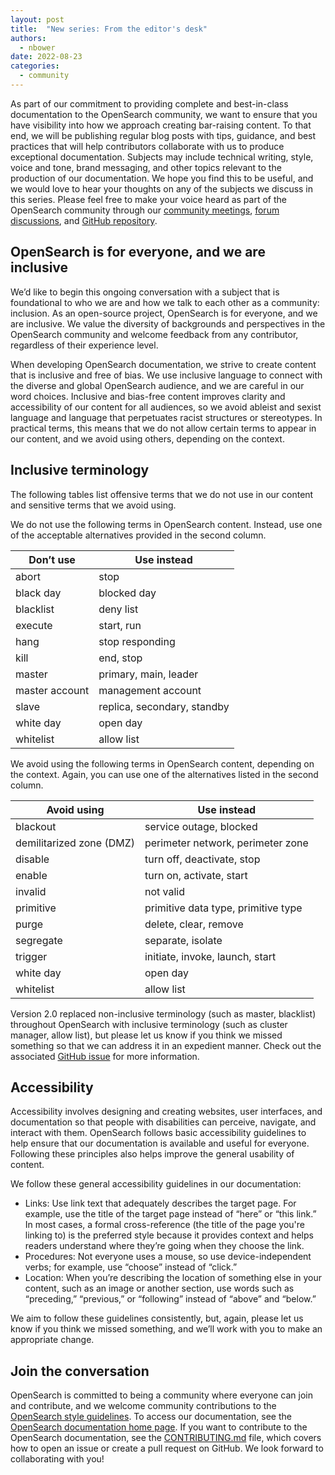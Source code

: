 ```yaml
---
layout: post
title:  "New series: From the editor's desk"
authors: 
  - nbower
date: 2022-08-23
categories: 
  - community
---
```


As part of our commitment to providing complete and best-in-class documentation to the OpenSearch community, we want to ensure that you have visibility into how we approach creating bar-raising content. To that end, we will be publishing regular blog posts with tips, guidance, and best practices that will help contributors collaborate with us to produce exceptional documentation. Subjects may include technical writing, style, voice and tone, brand messaging, and other topics relevant to the production of our documentation. We hope you find this to be useful, and we would love to hear your thoughts on any of the subjects we discuss in this series. Please feel free to make your voice heard as part of the OpenSearch community through our [community meetings](https://www.meetup.com/OpenSearch/), [forum discussions](https://forum.opensearch.org/), and [GitHub repository](https://github.com/opensearch-project).

## OpenSearch is for everyone, and we are inclusive

We’d like to begin this ongoing conversation with a subject that is foundational to who we are and how we talk to each other as a community: inclusion. As an open-source project, OpenSearch is for everyone, and we are inclusive. We value the diversity of backgrounds and perspectives in the OpenSearch community and welcome feedback from any contributor, regardless of their experience level. 

When developing OpenSearch documentation, we strive to create content that is inclusive and free of bias. We use inclusive language to connect with the diverse and global OpenSearch audience, and we are careful in our word choices. Inclusive and bias-free content improves clarity and accessibility of our content for all audiences, so we avoid ableist and sexist language and language that perpetuates racist structures or stereotypes. In practical terms, this means that we do not allow certain terms to appear in our content, and we avoid using others, depending on the context.

## Inclusive terminology

The following tables list offensive terms that we do not use in our content and sensitive terms that we avoid using. 

We do not use the following terms in OpenSearch content. Instead, use one of the acceptable alternatives provided in the second column.

| Don’t use      | Use instead                 |
|----------------|-----------------------------|
| abort          | stop                        |
| black day      | blocked day                 |
| blacklist      | deny list                   |
| execute        | start, run                  |
| hang           | stop responding             |
| kill           | end, stop                   |
| master         | primary, main, leader       |
| master account | management account          |
| slave          | replica, secondary, standby |
| white day      | open day                    |
| whitelist      | allow list                  |

We avoid using the following terms in OpenSearch content, depending on the context. Again, you can use one of the alternatives listed in the second column.

| Avoid using              | Use instead                         |
|--------------------------|-------------------------------------|
| blackout                 | service outage, blocked             |
| demilitarized zone (DMZ) | perimeter network, perimeter zone   |
| disable                  | turn off, deactivate, stop          |
| enable                   | turn on, activate, start            |
| invalid                  | not valid                           |
| primitive                | primitive data type, primitive type |
| purge                    | delete, clear, remove               |
| segregate                | separate, isolate                   |
| trigger                  | initiate, invoke, launch, start     |
| white day                | open day                            |
| whitelist                | allow list                          |

Version 2.0 replaced non-inclusive terminology (such as master, blacklist) throughout OpenSearch with inclusive terminology (such as cluster manager, allow list), but please let us know if you think we missed something so that we can address it in an expedient manner. Check out the associated [GitHub issue](https://github.com/opensearch-project/OpenSearch/issues/2589) for more information.

## Accessibility

Accessibility involves designing and creating websites, user interfaces, and documentation so that people with disabilities can perceive, navigate, and interact with them. OpenSearch follows basic accessibility guidelines to help ensure that our documentation is available and useful for everyone. Following these principles also helps improve the general usability of content.

We follow these general accessibility guidelines in our documentation:

* Links: Use link text that adequately describes the target page. For example, use the title of the target page instead of “here” or “this link.” In most cases, a formal cross-reference (the title of the page you're linking to) is the preferred style because it provides context and helps readers understand where they’re going when they choose the link.
* Procedures: Not everyone uses a mouse, so use device-independent verbs; for example, use “choose” instead of “click.” 
* Location: When you’re describing the location of something else in your content, such as an image or another section, use words such as “preceding,” “previous,” or “following” instead of “above” and “below.”

We aim to follow these guidelines consistently, but, again, please let us know if you think we missed something, and we’ll work with you to make an appropriate change.

## Join the conversation

OpenSearch is committed to being a community where everyone can join and contribute, and we welcome community contributions to the [OpenSearch style guidelines](https://github.com/opensearch-project/documentation-website/blob/main/STYLE_GUIDE.md). To access our documentation, see the [OpenSearch documentation home page](https://opensearch.org/docs/latest). If you want to contribute to the OpenSearch documentation, see the [CONTRIBUTING.md](https://github.com/opensearch-project/documentation-website/blob/main/CONTRIBUTING.md) file, which covers how to open an issue or create a pull request on GitHub. We look forward to collaborating with you!